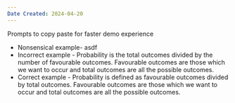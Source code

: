```yaml
---
Date Created: 2024-04-20
---
```

Prompts to copy paste for faster demo experience
- Nonsensical example- asdf
- Incorrect example - Probability is the total outcomes divided by the number of favourable outcomes. Favourable outcomes are those which we want to occur and total outcomes are all the possible outcomes.
- Correct example - Probability is defined as favourable outcomes divided by total outcomes. Favourable outcomes are those which we want to occur and total outcomes are all the possible outcomes.